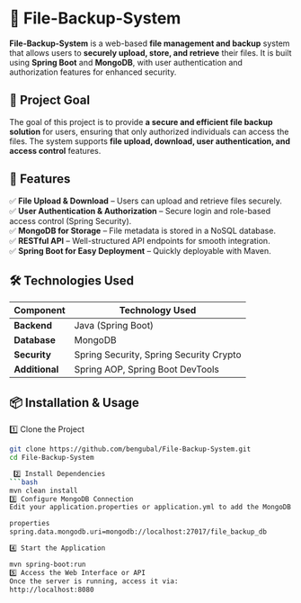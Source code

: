 # 📁 File-Backup-System  

**File-Backup-System** is a web-based **file management and backup** system that allows users to **securely upload, store, and retrieve** their files. It is built using **Spring Boot** and **MongoDB**, with user authentication and authorization features for enhanced security.  

## 🎯 Project Goal  

The goal of this project is to provide **a secure and efficient file backup solution** for users, ensuring that only authorized individuals can access the files. The system supports **file upload, download, user authentication, and access control** features.  

## 🚀 Features  

✅ **File Upload & Download** – Users can upload and retrieve files securely.  
✅ **User Authentication & Authorization** – Secure login and role-based access control (Spring Security).  
✅ **MongoDB for Storage** – File metadata is stored in a NoSQL database.  
✅ **RESTful API** – Well-structured API endpoints for smooth integration.  
✅ **Spring Boot for Easy Deployment** – Quickly deployable with Maven.  

## 🛠 Technologies Used  

| Component     | Technology Used |
|--------------|----------------|
| **Backend**  | Java (Spring Boot) |
| **Database** | MongoDB |
| **Security** | Spring Security, Spring Security Crypto |
| **Additional** | Spring AOP, Spring Boot DevTools |

## 📦 Installation & Usage  

 1️⃣ Clone the Project  
```bash
git clone https://github.com/bengubal/File-Backup-System.git
cd File-Backup-System

 2️⃣ Install Dependencies
```bash
mvn clean install
3️⃣ Configure MongoDB Connection
Edit your application.properties or application.yml to add the MongoDB connection details:

properties
spring.data.mongodb.uri=mongodb://localhost:27017/file_backup_db

4️⃣ Start the Application

mvn spring-boot:run
5️⃣ Access the Web Interface or API
Once the server is running, access it via:
http://localhost:8080
